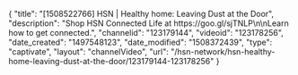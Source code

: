 {
    "title": "[1508522766] HSN | Healthy home: Leaving Dust at the Door",
    "description": "Shop HSN Connected Life at https:\/\/goo.gl\/sjTNLP\n\nLearn how to get connected.",
    "channelid": "123179144",
    "videoid": "123178256",
    "date_created": "1497548123",
    "date_modified": "1508372439",
    "type": "captivate",
    "layout": "channelVideo",
    "url": "\/hsn-network\/hsn-healthy-home-leaving-dust-at-the-door\/123179144-123178256"
}